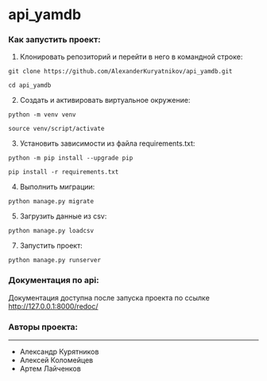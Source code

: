 # api_yamdb

### Как запустить проект:
1. Клонировать репозиторий и перейти в него в командной строке:

```
git clone https://github.com/AlexanderKuryatnikov/api_yamdb.git
```

```
cd api_yamdb
```

2. Cоздать и активировать виртуальное окружение:

```
python -m venv venv
```

```
source venv/script/activate
```

3. Установить зависимости из файла requirements.txt:

```
python -m pip install --upgrade pip
```

```
pip install -r requirements.txt
```

4. Выполнить миграции:

```
python manage.py migrate
```

5. Загрузить данные из csv:

```
python manage.py loadcsv
```

7. Запустить проект:

```
python manage.py runserver
```

### Документация по api:
Документация доступна после запуска проекта по ссылке http://127.0.0.1:8000/redoc/

### Авторы проекта:
------
* Александр Курятников
* Алексей Коломейцев
* Артем Лайченков